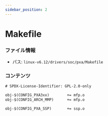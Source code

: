 ```yaml
---
sidebar_position: 2
---
```

# Makefile

### ファイル情報

- パス: `linux-v6.12/drivers/soc/pxa/Makefile`

### コンテンツ

```txt
# SPDX-License-Identifier: GPL-2.0-only

obj-$(CONFIG_PXA3xx)		+= mfp.o
obj-$(CONFIG_ARCH_MMP)		+= mfp.o

obj-$(CONFIG_PXA_SSP)		+= ssp.o

```
